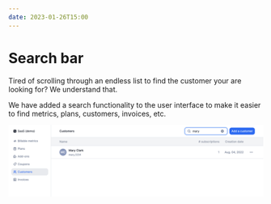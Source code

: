 ```yaml
---
date: 2023-01-26T15:00
---
```


# Search bar
Tired of scrolling through an endless list to find the customer your are looking for? We understand that.

We have added a search functionality to the user interface to make it easier to find metrics, plans, customers, invoices, etc.

![Search bar in the user interface](../static/img/search-bar.png)